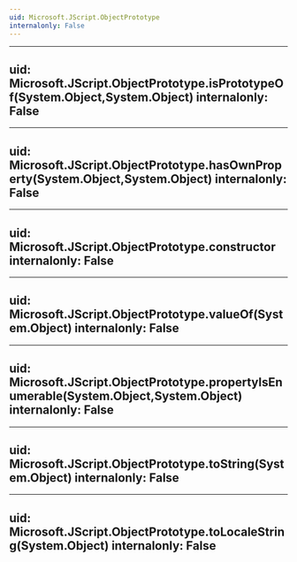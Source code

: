 ```yaml
---
uid: Microsoft.JScript.ObjectPrototype
internalonly: False
---
```


---
uid: Microsoft.JScript.ObjectPrototype.isPrototypeOf(System.Object,System.Object)
internalonly: False
---

---
uid: Microsoft.JScript.ObjectPrototype.hasOwnProperty(System.Object,System.Object)
internalonly: False
---

---
uid: Microsoft.JScript.ObjectPrototype.constructor
internalonly: False
---

---
uid: Microsoft.JScript.ObjectPrototype.valueOf(System.Object)
internalonly: False
---

---
uid: Microsoft.JScript.ObjectPrototype.propertyIsEnumerable(System.Object,System.Object)
internalonly: False
---

---
uid: Microsoft.JScript.ObjectPrototype.toString(System.Object)
internalonly: False
---

---
uid: Microsoft.JScript.ObjectPrototype.toLocaleString(System.Object)
internalonly: False
---
